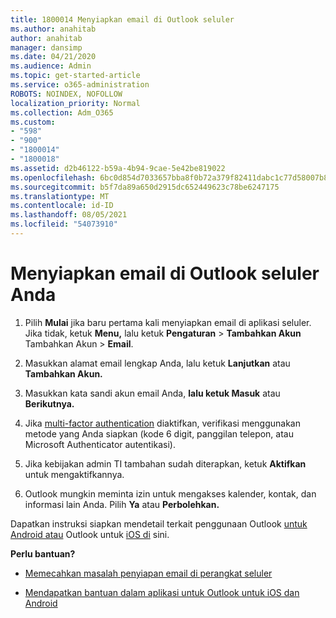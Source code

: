 ```yaml
---
title: 1800014 Menyiapkan email di Outlook seluler
ms.author: anahitab
author: anahitab
manager: dansimp
ms.date: 04/21/2020
ms.audience: Admin
ms.topic: get-started-article
ms.service: o365-administration
ROBOTS: NOINDEX, NOFOLLOW
localization_priority: Normal
ms.collection: Adm_O365
ms.custom:
- "598"
- "900"
- "1800014"
- "1800018"
ms.assetid: d2b46122-b59a-4b94-9cae-5e42be819022
ms.openlocfilehash: 6bc0d854d7033657bba8f0b72a379f82411dabc1c77d58007b8b93f8179daf5a
ms.sourcegitcommit: b5f7da89a650d2915dc652449623c78be6247175
ms.translationtype: MT
ms.contentlocale: id-ID
ms.lasthandoff: 08/05/2021
ms.locfileid: "54073910"
---
```

# <a name="set-up-email-in-the-outlook-mobile-app"></a>Menyiapkan email di Outlook seluler Anda

1. Pilih **Mulai** jika baru pertama kali menyiapkan email di aplikasi seluler. Jika tidak, ketuk **Menu,** lalu ketuk **Pengaturan** \> **Tambahkan Akun** Tambahkan Akun \> **Email**.

2. Masukkan alamat email lengkap Anda, lalu ketuk **Lanjutkan** atau **Tambahkan Akun.**

3. Masukkan kata sandi akun email Anda, **lalu ketuk Masuk** atau **Berikutnya.**

4. Jika [multi-factor authentication](https://docs.microsoft.com/microsoft-365/admin/security-and-compliance/set-up-multi-factor-authentication) diaktifkan, verifikasi menggunakan metode yang Anda siapkan (kode 6 digit, panggilan telepon, atau Microsoft Authenticator autentikasi).

5. Jika kebijakan admin TI tambahan sudah diterapkan, ketuk **Aktifkan** untuk mengaktifkannya.

6. Outlook mungkin meminta izin untuk mengakses kalender, kontak, dan informasi lain Anda. Pilih **Ya** atau **Perbolehkan.**

Dapatkan instruksi siapkan mendetail terkait penggunaan Outlook [untuk Android atau](https://support.office.com/article/886db551-8dfa-4fd5-b835-f8e532091872.aspx) Outlook untuk [iOS di](https://support.office.com/article/b2de2161-cc1d-49ef-9ef9-81acd1c8e234.aspx) sini.
  
 **Perlu bantuan?**
  
- [Memecahkan masalah penyiapan email di perangkat seluler](https://support.office.com/article/a264ef01-9c88-48fb-9285-7017e4f31f02.aspx)

- [Mendapatkan bantuan dalam aplikasi untuk Outlook untuk iOS dan Android](https://support.office.com/article/218a22d1-9fa5-4889-b689-de1c63493243.aspx#ID0EAABAAA=Contact_Support)
